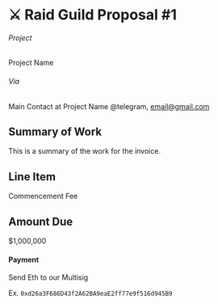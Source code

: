 # ⚔️ Raid Guild Proposal #1

###### Project

Project Name

###### Via

Main Contact at Project Name
@telegram, email@gmail.com

## Summary of Work

This is a summary of the work for the invoice.

## Line Item

Commencement Fee

## Amount Due

\$1,000,000

#### Payment

Send Eth to our Multisig

Ex. `0xd26a3F686D43f2A62BA9eaE2ff77e9f516d945B9`
